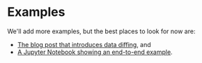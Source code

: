 # Examples

We'll add more examples, but the best places to look for now are:
* [The blog post that introduces data diffing](https://blog.marcua.net/2022/02/20/data-diffs-algorithms-for-explaining-what-changed-in-a-dataset.html), and
* [A Jupyter Notebook showing an end-to-end example](https://github.com/marcua/datools/blob/main/examples/diff/intel-sensor.ipynb).
